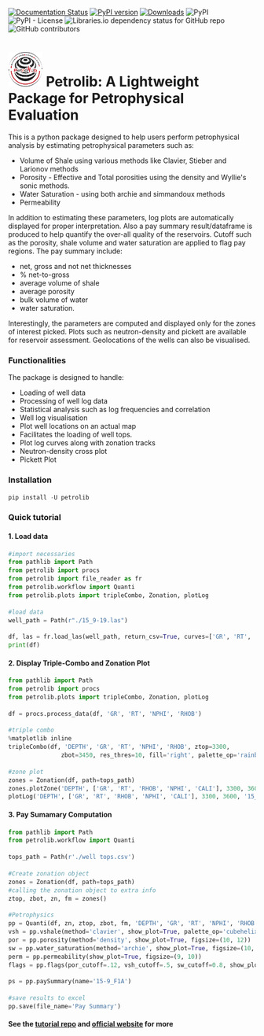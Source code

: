 [![Documentation Status](https://readthedocs.org/projects/petrolib/badge/?version=latest)](https://petrolib.readthedocs.io/en/latest/?badge=latest) [![PyPI version](https://badge.fury.io/py/petrolib.svg)](https://badge.fury.io/py/petrolib) [![Downloads](https://static.pepy.tech/badge/petrolib)](https://pepy.tech/project/petrolib) ![PyPI](https://img.shields.io/pypi/v/petrolib) ![PyPI - License](https://img.shields.io/pypi/l/petrolib) ![Libraries.io dependency status for GitHub repo](https://img.shields.io/librariesio/github/joshua-atolagbe/petrolib) ![GitHub contributors](https://img.shields.io/github/contributors/joshua-atolagbe/petrolib) 
# <img src="files/logo.png" width="70" height="70" alt="Logo"> Petrolib: A Lightweight Package for Petrophysical Evaluation 

This is a python package designed to help users perform petrophysical analysis by estimating petrophysical parameters such as:

* Volume of Shale using various methods like Clavier, Stieber and Larionov methods
* Porosity - Effective and Total porosities using the density and Wyllie's sonic methods.
* Water Saturation - using both archie and simmandoux methods
* Permeability


In addition to estimating these parameters, log plots are automatically displayed for proper interpretation. Also a pay summary result/dataframe is produced to help quantify the over-all quality of the reservoirs. Cutoff such as the porosity, shale volume and water saturation are applied to flag pay regions. The pay summary include:

* net, gross and not net thicknesses
* % net-to-gross 
* average volume of shale
* average porosity
* bulk volume of water
* water saturation.

Interestingly, the parameters are computed and displayed only for the zones of interest picked. Plots such as neutron-density and pickett are available for reservoir assessment. Geolocations of the wells can also be visualised.

### Functionalities

The package is designed to handle:

* Loading of well data
* Processing of well log data
* Statistical analysis such as log frequencies and correlation
* Well log visualisation 
* Plot well locations on an actual map
* Facilitates the loading of well tops.
* Plot log curves along with zonation tracks
* Neutron-density cross plot
* Pickett Plot

### Installation

```python
pip install -U petrolib
```


### Quick tutorial

#### 1. Load data
```python
#import necessaries
from pathlib import Path
from petrolib import procs
from petrolib import file_reader as fr
from petrolib.workflow import Quanti
from petrolib.plots import tripleCombo, Zonation, plotLog

#load data
well_path = Path(r"./15_9-19.las")

df, las = fr.load_las(well_path, return_csv=True, curves=['GR', 'RT', 'NPHI', 'RHOB'])
print(df)
```

#### 2. Display Triple-Combo and Zonation Plot
```python
from pathlib import Path
from petrolib import procs
from petrolib.plots import tripleCombo, Zonation, plotLog

df = procs.process_data(df, 'GR', 'RT', 'NPHI', 'RHOB')

#triple combo
%matplotlib inline
tripleCombo(df, 'DEPTH', 'GR', 'RT', 'NPHI', 'RHOB', ztop=3300,
               zbot=3450, res_thres=10, fill='right', palette_op='rainbow', limit='left')
               
#zone plot
zones = Zonation(df, path=tops_path)
zones.plotZone('DEPTH', ['GR', 'RT', 'RHOB', 'NPHI', 'CALI'], 3300, 3600, '15_9-19')
plotLog('DEPTH', ['GR', 'RT', 'RHOB', 'NPHI', 'CALI'], 3300, 3600, '15_9-19')
```

#### 3. Pay Sumamary Computation
```python
from pathlib import Path
from petrolib.workflow import Quanti

tops_path = Path(r'./well tops.csv')

#Create zonation object
zones = Zonation(df, path=tops_path)
#calling the zonation object to extra info
ztop, zbot, zn, fm = zones()

#Petrophysics
pp = Quanti(df, zn, ztop, zbot, fm, 'DEPTH', 'GR', 'RT', 'NPHI', 'RHOB', use_mean=True)
vsh = pp.vshale(method='clavier', show_plot=True, palette_op='cubehelix', figsize=(9,12))
por = pp.porosity(method='density', show_plot=True, figsize=(10, 12))
sw = pp.water_saturation(method='archie', show_plot=True, figsize=(10, 12))
perm = pp.permeability(show_plot=True, figsize=(9, 10))
flags = pp.flags(por_cutoff=.12, vsh_cutoff=.5, sw_cutoff=0.8, show_plot=True, palette_op='cubehelix', figsize=(20, 15))

ps = pp.paySummary(name='15-9_F1A')

#save results to excel
pp.save(file_name='Pay Summary')
```

#### See the  [tutorial repo](https://github.com/joshua-atolagbe/tutorials) and [official website](www.petrolibs.com) for more

